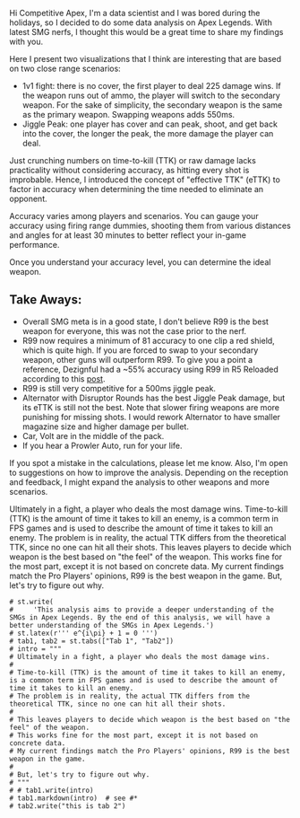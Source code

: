 
Hi Competitive Apex, I'm a data scientist and I was bored during the holidays, so I decided to do some data analysis on Apex Legends.
With latest SMG nerfs, I thought this would be a great time to share my findings with you.

Here I present two visualizations that I think are interesting that are based on two close range scenarios:
 - 1v1 fight: there is no cover, the first player to deal 225 damage wins. If the weapon runs out of ammo, the player will switch to the secondary weapon. For the sake of simplicity, the secondary weapon is the same as the primary weapon. Swapping weapons adds 550ms.
 - Jiggle Peak: one player has cover and can peak, shoot, and get back into the cover, the longer the peak, the more damage the player can deal.

Just crunching numbers on time-to-kill (TTK) or raw damage lacks practicality without considering accuracy, as hitting every shot is improbable. Hence, I introduced the concept of "effective TTK" (eTTK) to factor in accuracy when determining the time needed to eliminate an opponent.

Accuracy varies among players and scenarios. You can gauge your accuracy using firing range dummies, shooting them from various distances and angles for at least 30 minutes to better reflect your in-game performance.

Once you understand your accuracy level, you can determine the ideal weapon.

## Take Aways:

- Overall SMG meta is in a good state, I don't believe R99 is the best weapon for everyone, this was not the case prior to the nerf.
- R99 now requires a minimum of 81 accuracy to one clip a red shield, which is quite high. If you are forced to swap to your secondary weapon, other guns will outperform R99. To give you a point a reference, Dezignful had a ~55% accuracy using R99 in R5 Reloaded according to this [post](https://www.reddit.com/r/CompetitiveApex/comments/18w1upq/r5reloaded_mnk_vs_controller_stats/).
- R99 is still very competitive for a 500ms jiggle peak.
- Alternator with Disruptor Rounds has the best Jiggle Peak damage, but its eTTK is still not the best. Note that slower firing weapons are more punishing for missing shots. I would rework Alternator to have smaller magazine size and higher damage per bullet.
- Car, Volt are in the middle of the pack.
- If you hear a Prowler Auto, run for your life.


If you spot a mistake in the calculations, please let me know. Also, I'm open to suggestions on how to improve the analysis. Depending on the reception and feedback, I might expand the analysis to other weapons and more scenarios.


Ultimately in a fight, a player who deals the most damage wins. 
Time-to-kill (TTK) is the amount of time it takes to kill an enemy, is a common term in FPS games and is used to describe the amount of time it takes to kill an enemy.
The problem is in reality, the actual TTK differs from the theoretical TTK, since no one can hit all their shots.
This leaves players to decide which weapon is the best based on "the feel" of the weapon.
This works fine for the most part, except it is not based on concrete data.
My current findings match the Pro Players' opinions, R99 is the best weapon in the game.
But, let's try to figure out why.

    # st.write(
    #     'This analysis aims to provide a deeper understanding of the SMGs in Apex Legends. By the end of this analysis, we will have a better understanding of the SMGs in Apex Legends.')
    # st.latex(r''' e^{i\pi} + 1 = 0 ''')
    # tab1, tab2 = st.tabs(["Tab 1", "Tab2"])
    # intro = """
    # Ultimately in a fight, a player who deals the most damage wins.
    #
    # Time-to-kill (TTK) is the amount of time it takes to kill an enemy, is a common term in FPS games and is used to describe the amount of time it takes to kill an enemy.
    # The problem is in reality, the actual TTK differs from the theoretical TTK, since no one can hit all their shots.
    #
    # This leaves players to decide which weapon is the best based on "the feel" of the weapon.
    # This works fine for the most part, except it is not based on concrete data.
    # My current findings match the Pro Players' opinions, R99 is the best weapon in the game.
    #
    # But, let's try to figure out why.
    # """
    # # tab1.write(intro)
    # tab1.markdown(intro)  # see #*
    # tab2.write("this is tab 2")